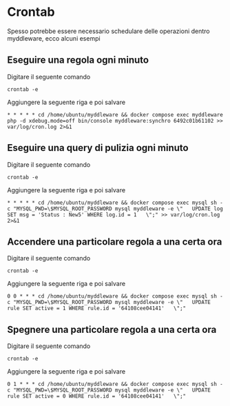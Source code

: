 # Crontab

Spesso potrebbe essere necessario schedulare delle operazioni dentro myddleware, ecco alcuni esempi

## Eseguire una regola ogni minuto

Digitare il seguente comando

```
crontab -e
```

Aggiungere la seguente riga e poi salvare

```
* * * * * cd /home/ubuntu/myddleware && docker compose exec myddleware php -d xdebug.mode=off bin/console myddleware:synchro 6492c01b61102 >> var/log/cron.log 2>&1
```

## Eseguire una query di pulizia ogni minuto

Digitare il seguente comando

```
crontab -e
```

Aggiungere la seguente riga e poi salvare

```
* * * * * cd /home/ubuntu/myddleware && docker compose exec mysql sh -c "MYSQL_PWD=\$MYSQL_ROOT_PASSWORD mysql myddleware -e \"   UPDATE log SET msg = 'Status : New5' WHERE log.id = 1   \";" >> var/log/cron.log 2>&1
```

## Accendere una particolare regola a una certa ora

Digitare il seguente comando

```
crontab -e
```

Aggiungere la seguente riga e poi salvare

```
0 0 * * * cd /home/ubuntu/myddleware && docker compose exec mysql sh -c "MYSQL_PWD=\$MYSQL_ROOT_PASSWORD mysql myddleware -e \"   UPDATE rule SET active = 1 WHERE rule.id = '64108cee04141'   \";"
```

## Spegnere una particolare regola a una certa ora

Digitare il seguente comando

```
crontab -e
```

Aggiungere la seguente riga e poi salvare

```
0 1 * * * cd /home/ubuntu/myddleware && docker compose exec mysql sh -c "MYSQL_PWD=\$MYSQL_ROOT_PASSWORD mysql myddleware -e \"   UPDATE rule SET active = 0 WHERE rule.id = '64108cee04141'   \";"
```
